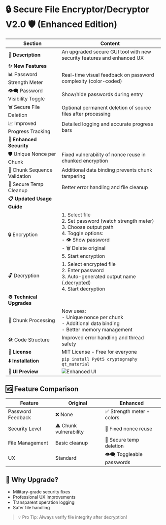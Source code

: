 # 🔒 Secure File Encryptor/Decryptor V2.0 🛡️ (Enhanced Edition)

| Section | Content |
|---------|---------|
| **🌟 Description** | An upgraded secure GUI tool with new security features and enhanced UX |
| **✨ New Features** | |
| 📊 Password Strength Meter | Real-time visual feedback on password complexity (color-coded) |
| 👁️‍🗨️ Password Visibility Toggle | Show/hide passwords during entry |
| 🗑️ Secure File Deletion | Optional permanent deletion of source files after processing |
| 📈 Improved Progress Tracking | Detailed logging and accurate progress bars |
| **🔐 Enhanced Security** | |
| 🛡️ Unique Nonce per Chunk | Fixed vulnerability of nonce reuse in chunked encryption |
| 🧩 Chunk Sequence Validation | Additional data binding prevents chunk tampering |
| 🧹 Secure Temp Cleanup | Better error handling and file cleanup |
| **📋 Updated Usage Guide** | |
| 🔒 Encryption | 1. Select file<br>2. Set password (watch strength meter)<br>3. Choose output path<br>4. Toggle options:<br>   - 👁️ Show password<br>   - 🗑️ Delete original<br>5. Start encryption |
| 🔓 Decryption | 1. Select encrypted file<br>2. Enter password<br>3. Auto-generated output name (.decrypted)<br>4. Start decryption |
| **⚙️ Technical Upgrades** | |
| 🔄 Chunk Processing | Now uses:<br>- Unique nonce per chunk<br>- Additional data binding<br>- Better memory management |
| 🛠️ Code Structure | Improved error handling and thread safety |
| **📜 License** | MIT License - Free for everyone |
| **⬇️ Installation** | `pip install PyQt5 cryptography qt_material` |
| **📸 UI Preview** | ![Enhanced UI](https://github.com/logand166/Encryptor/blob/main/Screenshot2.jpg) |

## 🆚 Feature Comparison

| Feature | Original | Enhanced |
|---------|----------|----------|
| Password Feedback | ❌ None | ✅ Strength meter + colors |
| Security Level | ⚠️ Chunk vulnerability | 🔐 Fixed nonce reuse |
| File Management | Basic cleanup | 🧹 Secure temp deletion |
| UX | Standard | 👁️‍🗨️ Toggleable passwords |

## 🚀 Why Upgrade?
- Military-grade security fixes
- Professional UX improvements
- Transparent operation logging
- Safer file handling

> 💡 Pro Tip: Always verify file integrity after decryption!
